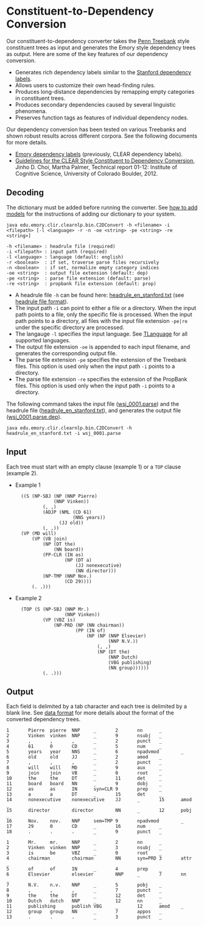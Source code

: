 # Constituent-to-Dependency Conversion

Our constituent-to-dependency converter takes the [Penn Treebank](http://www.cis.upenn.edu/~treebank/) style constituent trees as input and generates the Emory style dependency trees as output. Here are some of the key features of our dependency conversion.

* Generates rich dependency labels similar to the [Stanford dependency labels](http://nlp.stanford.edu/software/stanford-dependencies.shtml).
* Allows users to customize their own head-finding rules.
* Produces long-distance dependencies by remapping empty categories in constituent trees.
* Produces secondary dependencies caused by several linguistic phenomena.
* Preserves function tags as features of individual dependency nodes.

Our dependency conversion has been tested on various Treebanks and shown robust results across different corpora. See the following documents for more details.

* [Emory dependency labels](../dependency/dependency_guidelines.md) (previously, CLEAR dependency labels).
* [Guidelines for the CLEAR Style Constituent to Dependency Conversion](http://www.mathcs.emory.edu/~choi/doc/clear-dependency-2012.pdf), Jinho D. Choi, Martha Palmer, Technical report 01-12: Institute of Cognitive Science, University of Colorado Boulder, 2012.

## Decoding

The dictionary must be added before running the converter. See [how to add models](../quick_start/models.md) for the instructions of adding our dictionary to your system.

	java edu.emory.clir.clearnlp.bin.C2DConvert -h <filename> -i <filepath> [-l <language> -r -n -oe <string> -pe <string> -re <string>]

	-h <filename> : headrule file (required)
	-i <filepath> : input path (required)
	-l <language> : language (default: english)
	-r <boolean>  : if set, traverse parse files recursively
	-n <boolean>  : if set, normalize empty category indices
	-oe <string>  : output file extension (default: dep)
	-pe <string>  : parse file extension (default: parse)
	-re <string>  : propbank file extension (default: prop)

* A headrule file `-h` can be found here: [headrule\_en\_stanford.txt](https://github.com/clir/clearnlp/blob/master/src/main/resources/headrules/headrule_en_stanford.txt) (see [headrule file format](../formats/headrule_format.md)).
* The input path `-i` can point to either a file or a directory. When the input path points to a file, only the specific file is processed. When the input path points to a directory, all files with the input file extension `-pe|re` under the specific directory are processed.
* The langauge `-l` specifies the input language. See [TLanguage](https://github.com/clir/clearnlp/blob/master/src/main/java/edu/emory/clir/clearnlp/util/lang/TLanguage.java) for all supported languages.
* The output file extension `-oe` is appended to each input filename, and generates the corresponding output file.
* The parse file extension `-pe` specifies the extension of the Treebank files. This option is used only when the input path `-i` points to a directory.
* The parse file extension `-re` specifies the extension of the PropBank files. This option is used only when the input path `-i` points to a directory.
		
The following command takes the input file ([wsj\_0001.parse](https://github.com/clir/clearnlp/blob/master/src/main/resources/samples/wsj_0001.parse)) and the headrule file ([headrule\_en\_stanford.txt](http://clearnlp.googlecode.com/git/src/main/resources/headrule/headrule_en_stanford.txt)), and generates the output file ([wsj\_0001.parse.dep](https://github.com/clir/clearnlp/blob/master/src/main/resources/samples/wsj_0001.parse.dep)).

	java edu.emory.clir.clearnlp.bin.C2DConvert -h headrule_en_stanford.txt -i wsj_0001.parse

## Input

Each tree must start with an empty clause (example 1) or a `TOP` clause (example 2).

* Example 1 

		((S (NP-SBJ (NP (NNP Pierre)
	                (NNP Vinken))
	            (, ,)
	            (ADJP (NML (CD 61)
	                       (NNS years))
	                  (JJ old))
	            (, ,))
    	(VP (MD will)
        	(VP (VB join)
	            (NP (DT the)
	                (NN board))
	            (PP-CLR (IN as)
	                    (NP (DT a)
	                        (JJ nonexecutive)
	                        (NN director)))
	            (NP-TMP (NNP Nov.)
	                    (CD 29))))
    		(. .)))
    		
* Example 2

		(TOP (S (NP-SBJ (NNP Mr.)
		                (NNP Vinken))
		        (VP (VBZ is)
		            (NP-PRD (NP (NN chairman))
		                    (PP (IN of)
		                        (NP (NP (NNP Elsevier)
		                                (NNP N.V.))
		                            (, ,)
		                            (NP (DT the)
		                                (NNP Dutch)
		                                (VBG publishing)
		                                (NN group))))))
				(. .)))
				
## Output

Each field is delimited by a tab character and each tree is delimited by a blank line. See [data format](../formats/data_format.md) for more details about the format of the converted dependency trees.

	1       Pierre  pierre  NNP     _       2       nn      _
	2       Vinken  vinken  NNP     _       9       nsubj   _
	3       ,       ,       ,       _       2       punct   _
	4       61      0       CD      _       5       num     _
	5       years   year    NNS     _       6       npadvmod        _
	6       old     old     JJ      _       2       amod    _
	7       ,       ,       ,       _       2       punct   _
	8       will    will    MD      _       9       aux     _
	9       join    join    VB      _       0       root    _
	10      the     the     DT      _       11      det     _
	11      board   board   NN      _       9       dobj    _
	12      as      as      IN      syn=CLR 9       prep    _
	13      a       a       DT      _       15      det     _
	14      nonexecutive    nonexecutive    JJ      _       15      amod    _
	15      director        director        NN      _       12      pobj    _
	16      Nov.    nov.    NNP     sem=TMP 9       npadvmod        _
	17      29      0       CD      _       16      num     _
	18      .       .       .       _       9       punct   _
	 
	1       Mr.     mr.     NNP     _       2       nn      _
	2       Vinken  vinken  NNP     _       3       nsubj   _
	3       is      be      VBZ     _       0       root    _
	4       chairman        chairman        NN      syn=PRD 3       attr    _
	5       of      of      IN      _       4       prep    _
	6       Elsevier        elsevier        NNP     _       7       nn      _
	7       N.V.    n.v.    NNP     _       5       pobj    _
	8       ,       ,       ,       _       7       punct   _
	9       the     the     DT      _       12      det     _
	10      Dutch   dutch   NNP     _       12      nn      _
	11      publishing      publish VBG     _       12      amod    _
	12      group   group   NN      _       7       appos   _
	13      .       .       .       _       3       punct   _